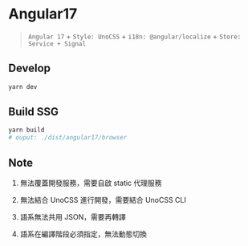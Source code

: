 # Angular17

> `Angular 17` + `Style: UnoCSS` + `i18n: @angular/localize` + `Store: Service + Signal`

## Develop

```sh
yarn dev
```

## Build SSG

```sh
yarn build
# ouput: ./dist/angular17/browser
```

## Note

1. 無法覆蓋開發服務，需要自啟 static 代理服務

2. 無法結合 UnoCSS 進行開發，需要結合 UnoCSS CLI

3. 語系無法共用 JSON，需要再轉譯

4. 語系在編譯階段必須指定，無法動態切換
